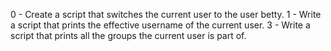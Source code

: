 0 - Create a script that switches the current user to the user betty.
1 - Write a script that prints the effective username of the current user.
3 - Write a script that prints all the groups the current user is part of.
